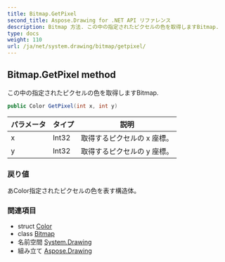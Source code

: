 ```yaml
---
title: Bitmap.GetPixel
second_title: Aspose.Drawing for .NET API リファレンス
description: Bitmap 方法. この中の指定されたピクセルの色を取得しますBitmap.
type: docs
weight: 110
url: /ja/net/system.drawing/bitmap/getpixel/
---
```

## Bitmap.GetPixel method

この中の指定されたピクセルの色を取得しますBitmap.

```csharp
public Color GetPixel(int x, int y)
```

| パラメータ | タイプ | 説明 |
| --- | --- | --- |
| x | Int32 | 取得するピクセルの x 座標。 |
| y | Int32 | 取得するピクセルの y 座標。 |

### 戻り値

あColor指定されたピクセルの色を表す構造体。

### 関連項目

* struct [Color](../../color/)
* class [Bitmap](../)
* 名前空間 [System.Drawing](../../bitmap/)
* 組み立て [Aspose.Drawing](../../../)


